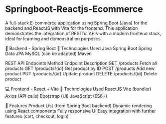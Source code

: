 # Springboot-Reactjs-Ecommerce
A full-stack E-commerce application using Spring Boot (Java) for the backend and ReactJS with Vite for the frontend. This application demonstrates the integration of RESTful APIs with a modern frontend stack, ideal for learning and demonstration purposes.

🧩 Backend - Spring Boot
🔧 Technologies Used
Java 
Spring Boot
Spring Data JPA
MySQL (can be adapted)
Maven

REST API Endpoints
Method	Endpoint	Description
GET	/products	Fetch all products
GET	/products/{id}	Get product by ID
POST	/products	Add new product
PUT	/products/{id}	Update product
DELETE	/products/{id}	Delete product

💻 Frontend - React + Vite
🔧 Technologies Used
ReactJS
Vite (bundler)
Axios (API calls)
Bootstrap (UI)
JavaScript (ES6+)

🧩 Features
Product List (from Spring Boot backend)
Dynamic rendering using React components
Fully responsive UI
Easy integration with further features (cart, checkout, login)
